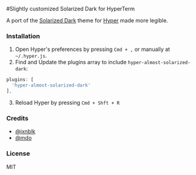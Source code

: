 #Slightly customized Solarized Dark for HyperTerm

A port of the [Solarized Dark](http://ethanschoonover.com/solarized) theme for [Hyper](https://hyper.is/) made more legible.

### Installation
1. Open Hyper's preferences by pressing `Cmd + ,` or manually at `~/.hyper.js`.
2. Find and Update the plugins array to include `hyper-almost-solarized-dark`:

  ```js
  plugins: [
    'hyper-almost-solarized-dark'
  ],
  ```
3. Reload Hyper by pressing `Cmd + Shft + R`

### Credits
- [@jxnblk](https://github.com/jxnblk)
- [@mdo](https://github.com/mdo)

### License
MIT
